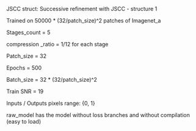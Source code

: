 JSCC struct: Successive refinement with JSCC - structure 1

Trained on 50000 * (32/patch_size)^2 patches of Imagenet_a

Stages_count = 5

compression _ratio = 1/12 for each stage

Patch_size = 32

Epochs = 500

Batch_size = 32 * (32/patch_size)^2

Train SNR = 19

Inputs / Outputs pixels range: {0, 1}

raw_model has the model without loss branches and without compilation (easy to load)